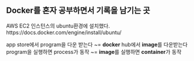 <h2>Docker를 혼자 공부하면서 기록을 남기는 곳</h2>
AWS EC2 인스턴스의 ubuntu환경에 설치했다. <br>
https://docs.docker.com/engine/install/ubuntu/

app store에서 program을 다운 받는다 ~= <strong>docker</strong> hub에서 <strong>image</strong>를 다운받는다 <br>
program을 실행하면 process가 동작 ~= <strong>image</strong>를 실행하면 <strong>container</strong>가 동작
